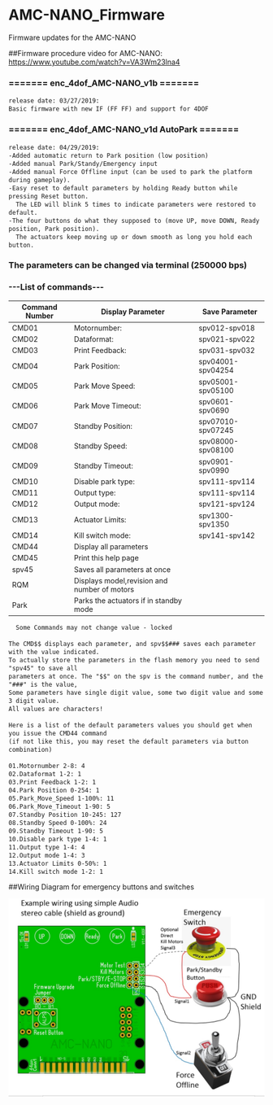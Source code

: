 # AMC-NANO_Firmware
Firmware updates for the AMC-NANO

##Firmware procedure video for AMC-NANO:
https://www.youtube.com/watch?v=VA3Wm23lna4


### ======= enc_4dof_AMC-NANO_v1b =======
```
release date: 03/27/2019: 
Basic firmware with new IF (FF FF) and support for 4DOF
```


### ======= enc_4dof_AMC-NANO_v1d AutoPark =======
```
release date: 04/29/2019: 
-Added automatic return to Park position (low position)
-Added manual Park/Standy/Emergency input
-Added manual Force Offline input (can be used to park the platform during gameplay).
-Easy reset to default parameters by holding Ready button while pressing Reset button.
  The LED will blink 5 times to indicate parameters were restored to default.
-The four buttons do what they supposed to (move UP, move DOWN, Ready position, Park position).
  The actuators keep moving up or down smooth as long you hold each button.
```
### The parameters can be changed via terminal (250000 bps)

### ---List of commands---

Command Number | Display Parameter | Save Parameter
------------| ------------ | -------------
CMD01 | Motornumber:| spv012-spv018
CMD02 | Dataformat: | spv021-spv022
CMD03 |Print Feedback: | spv031-spv032
CMD04 |Park Position: | spv04001-spv04254
CMD05 |Park Move Speed: | spv05001-spv05100
CMD06 |Park Move Timeout: | spv0601-spv0690
CMD07 |Standby Position: | spv07010-spv07245
CMD08 |Standby Speed: | spv08000-spv08100
CMD09 |Standby Timeout: | spv0901-spv0990
CMD10 |Disable park type: | spv111-spv114
CMD11 |Output type: | spv111-spv114
CMD12 |Output mode: | spv121-spv124
CMD13 |Actuator Limits: | spv1300-spv1350
CMD14 |Kill switch mode: | spv141-spv142
CMD44 |Display all parameters 
CMD45 |Print this help page 
spv45 |Saves all parameters at once
RQM |  Displays model,revision and number of motors
Park | Parks the actuators if in standby mode

```
  Some Commands may not change value - locked

The CMD$$ displays each parameter, and spv$$### saves each parameter with the value indicated. 
To actually store the parameters in the flash memory you need to send "spv45" to save all 
parameters at once. The "$$" on the spv is the command number, and the "###" is the value, 
Some parameters have single digit value, some two digit value and some 3 digit value. 
All values are characters!

Here is a list of the default parameters values you should get when you issue the CMD44 command
(if not like this, you may reset the default parameters via button combination)

01.Motornumber 2-8: 4
02.Dataformat 1-2: 1
03.Print Feedback 1-2: 1
04.Park Position 0-254: 1
05.Park_Move_Speed 1-100%: 11
06.Park_Move_Timeout 1-90: 5
07.Standby Position 10-245: 127
08.Standby Speed 0-100%: 24
09.Standby Timeout 1-90: 5
10.Disable park type 1-4: 1
11.Output type 1-4: 4
12.Output mode 1-4: 3
13.Actuator Limits 0-50%: 1
14.Kill switch mode 1-2: 1
```

##Wiring Diagram for emergency buttons and switches

![Alt Text](https://github.com/tronicgr/AMC-NANO_Firmware/blob/master/AMC-NANO%20park-standby-emergency-force-offline%20diagram.jpg)
